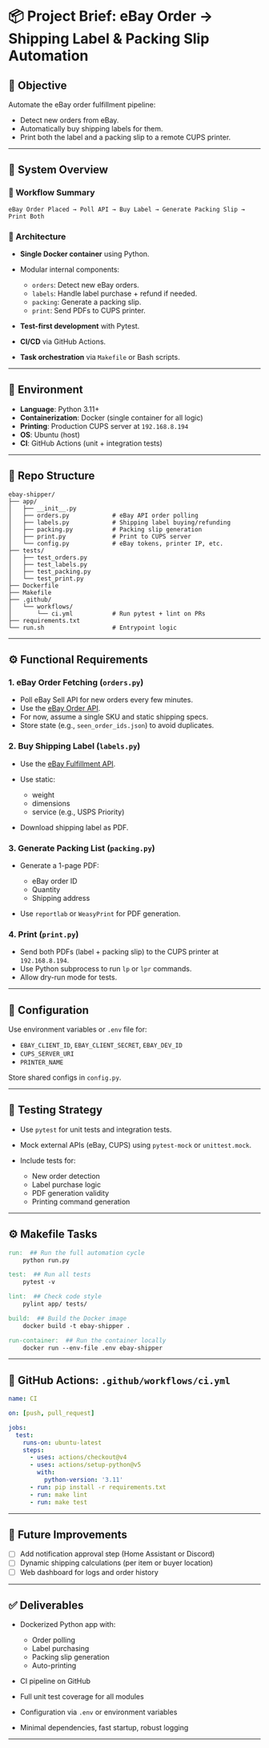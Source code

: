 # 📦 Project Brief: eBay Order → Shipping Label & Packing Slip Automation

## 🎯 Objective

Automate the eBay order fulfillment pipeline:

* Detect new orders from eBay.
* Automatically buy shipping labels for them.
* Print both the label and a packing slip to a remote CUPS printer.

---

## 📐 System Overview

### 🔄 Workflow Summary

```
eBay Order Placed → Poll API → Buy Label → Generate Packing Slip → Print Both
```

### 🧱 Architecture

* **Single Docker container** using Python.
* Modular internal components:

  * `orders`: Detect new eBay orders.
  * `labels`: Handle label purchase + refund if needed.
  * `packing`: Generate a packing slip.
  * `print`: Send PDFs to CUPS printer.
* **Test-first development** with Pytest.
* **CI/CD** via GitHub Actions.
* **Task orchestration** via `Makefile` or Bash scripts.

---

## 🔧 Environment

* **Language**: Python 3.11+
* **Containerization**: Docker (single container for all logic)
* **Printing**: Production CUPS server at `192.168.8.194`
* **OS**: Ubuntu (host)
* **CI**: GitHub Actions (unit + integration tests)

---

## 📁 Repo Structure

```
ebay-shipper/
├── app/
│   ├── __init__.py
│   ├── orders.py            # eBay API order polling
│   ├── labels.py            # Shipping label buying/refunding
│   ├── packing.py           # Packing slip generation
│   ├── print.py             # Print to CUPS server
│   └── config.py            # eBay tokens, printer IP, etc.
├── tests/
│   ├── test_orders.py
│   ├── test_labels.py
│   ├── test_packing.py
│   └── test_print.py
├── Dockerfile
├── Makefile
├── .github/
│   └── workflows/
│       └── ci.yml           # Run pytest + lint on PRs
├── requirements.txt
└── run.sh                   # Entrypoint logic
```

---

## ⚙️ Functional Requirements

### 1. eBay Order Fetching (`orders.py`)

* Poll eBay Sell API for new orders every few minutes.
* Use the [eBay Order API](https://developer.ebay.com/api-docs/sell/orders/resources/order/methods/getOrder).
* For now, assume a single SKU and static shipping specs.
* Store state (e.g., `seen_order_ids.json`) to avoid duplicates.

### 2. Buy Shipping Label (`labels.py`)

* Use the [eBay Fulfillment API](https://developer.ebay.com/api-docs/sell/fulfillment/resources/shipping_fulfillment/methods/createShippingFulfillment).
* Use static:

  * weight
  * dimensions
  * service (e.g., USPS Priority)
* Download shipping label as PDF.

### 3. Generate Packing List (`packing.py`)

* Generate a 1-page PDF:

  * eBay order ID
  * Quantity
  * Shipping address
  
* Use `reportlab` or `WeasyPrint` for PDF generation.


### 4. Print (`print.py`)

* Send both PDFs (label + packing slip) to the CUPS printer at `192.168.8.194`.
* Use Python subprocess to run `lp` or `lpr` commands.
* Allow dry-run mode for tests.

---

## 🔐 Configuration

Use environment variables or `.env` file for:

* `EBAY_CLIENT_ID`, `EBAY_CLIENT_SECRET`, `EBAY_DEV_ID`
* `CUPS_SERVER_URI`
* `PRINTER_NAME`

Store shared configs in `config.py`.

---

## 🧪 Testing Strategy

* Use `pytest` for unit tests and integration tests.
* Mock external APIs (eBay, CUPS) using `pytest-mock` or `unittest.mock`.
* Include tests for:

  * New order detection
  * Label purchase logic
  * PDF generation validity
  * Printing command generation

---

## ⚙️ Makefile Tasks

```makefile
run:  ## Run the full automation cycle
	python run.py

test:  ## Run all tests
	pytest -v

lint:  ## Check code style
	pylint app/ tests/

build:  ## Build the Docker image
	docker build -t ebay-shipper .

run-container:  ## Run the container locally
	docker run --env-file .env ebay-shipper
```

---

## 🧪 GitHub Actions: `.github/workflows/ci.yml`

```yaml
name: CI

on: [push, pull_request]

jobs:
  test:
    runs-on: ubuntu-latest
    steps:
      - uses: actions/checkout@v4
      - uses: actions/setup-python@v5
        with:
          python-version: '3.11'
      - run: pip install -r requirements.txt
      - run: make lint
      - run: make test
```

---

## 🚧 Future Improvements

* [ ] Add notification approval step (Home Assistant or Discord)
* [ ] Dynamic shipping calculations (per item or buyer location)
* [ ] Web dashboard for logs and order history

---

## ✅ Deliverables

* Dockerized Python app with:

  * Order polling
  * Label purchasing
  * Packing slip generation
  * Auto-printing
* CI pipeline on GitHub
* Full unit test coverage for all modules
* Configuration via `.env` or environment variables
* Minimal dependencies, fast startup, robust logging

---
